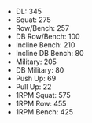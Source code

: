 * DL: 345
*  Squat: 275
*  Row/Bench: 257
*  DB Row/Bench: 100
*  Incline Bench: 210
*  Incline DB Bench: 80
*  Military: 205
*  DB Military: 80
*  Push Up: 69
*  Pull Up: 22
*  1RPM Squat: 575
*  1RPM Row: 455
*  1RPM Bench: 425
